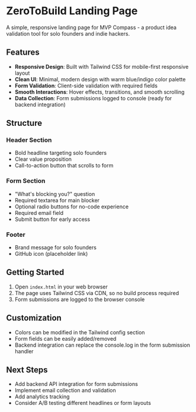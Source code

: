 # ZeroToBuild Landing Page

A simple, responsive landing page for MVP Compass - a product idea validation tool for solo founders and indie hackers.

## Features

- **Responsive Design**: Built with Tailwind CSS for mobile-first responsive layout
- **Clean UI**: Minimal, modern design with warm blue/indigo color palette
- **Form Validation**: Client-side validation with required fields
- **Smooth Interactions**: Hover effects, transitions, and smooth scrolling
- **Data Collection**: Form submissions logged to console (ready for backend integration)

## Structure

### Header Section
- Bold headline targeting solo founders
- Clear value proposition
- Call-to-action button that scrolls to form

### Form Section
- "What's blocking you?" question
- Required textarea for main blocker
- Optional radio buttons for no-code experience
- Required email field
- Submit button for early access

### Footer
- Brand message for solo founders
- GitHub icon (placeholder link)

## Getting Started

1. Open `index.html` in your web browser
2. The page uses Tailwind CSS via CDN, so no build process required
3. Form submissions are logged to the browser console

## Customization

- Colors can be modified in the Tailwind config section
- Form fields can be easily added/removed
- Backend integration can replace the console.log in the form submission handler

## Next Steps

- Add backend API integration for form submissions
- Implement email collection and validation
- Add analytics tracking
- Consider A/B testing different headlines or form layouts 
